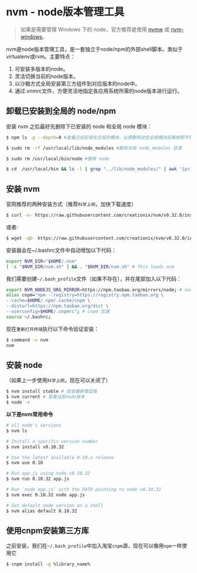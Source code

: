 # nvm - node版本管理工具

> 如果是需要管理 Windows 下的 node，官方推荐是使用 [nvmw](https://github.com/hakobera/nvmw) 或 [nvm-windows](https://github.com/coreybutler/nvm-windows)。

nvm是node版本管理工具，是一套独立于node/npm的外部shell脚本。类似于virtualenv或rvm。主要特点：

1. 可安装多版本的node。
2. 灵活切换当前的node版本。
3. 以沙箱方式全局安装第三方组件到对应版本的node中。
4. 通过.vnmrc文件，方便灵活地指定各应用系统所需的node版本进行运行。

## 卸载已安装到全局的 node/npm

安装 nvm 之后最好先删除下已安装的 node 和全局 node 模块：

```sh
$ npm ls -g --depth=0 #查看已经安装在全局的模块，以便删除这些全局模块后再按照不同的 node 版本重新进行全局安装

$ sudo rm -rf /usr/local/lib/node_modules #删除全局 node_modules 目录

$ sudo rm /usr/local/bin/node #删除 node

$ cd  /usr/local/bin && ls -l | grep "../lib/node_modules/" | awk '{print $9}'| xargs rm #删除全局 node 模块注册的软链
```

## 安装 nvm

官网推荐的两种安装方式（推荐`科学上网`，加快下载速度）

```sh
$ curl -o- https://raw.githubusercontent.com/creationix/nvm/v0.32.0/install.sh | bash
```

或者:

```sh
$ wget -qO- https://raw.githubusercontent.com/creationix/nvm/v0.32.0/install.sh | bash
```

安装器会在~/.bashrc文件中自动增加以下代码：

```sh
export NVM_DIR="$HOME/.nvm"
[ -s "$NVM_DIR/nvm.sh" ] && . "$NVM_DIR/nvm.sh" # This loads nvm
```

我们需要创建`~/.bash_profile`文件（如果不存在），并在尾部加入以下代码：

```sh
export NVM_NODEJS_ORG_MIRROR=https://npm.taobao.org/mirrors/node; # nvm 加速
alias cnpm="npm --registry=https://registry.npm.taobao.org \
--cache=$HOME/.npm/.cache/cnpm \
--disturl=https://npm.taobao.org/dist \
--userconfig=$HOME/.cnpmrc"; # cnpm 加速
source ~/.bashrc;
```

现在`重新打开终端`执行以下命令验证安装：

```sh
$ command -v nvm
nvm
```

## 安装 node

（如果上一步使用`科学上网`，现在可以关闭了）

```sh
$ nvm install stable # 安装最新稳定版
$ nvm current # 查看当前node版本
$ node -v
```

**以下是nvm常用命令**

```sh
# all node's versions
$ nvm ls

# Install a specific version number
$ nvm install v0.10.32

# Use the latest available 0.10.x release
$ nvm use 0.10

# Run app.js using node v0.10.32
$ nvm run 0.10.32 app.js

# Run `node app.js` with the PATH pointing to node v0.10.32
$ nvm exec 0.10.32 node app.js

# Set default node version on a shell
$ nvm alias default 0.10.32
```

## 使用cnpm安装第三方库

之前安装，我们在`~/.bash_profile`中加入淘宝`cnpm`源，现在可以像用`npm`一样使用它

```sh
$ cnpm install -g %library_name%
```

